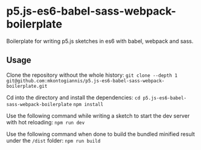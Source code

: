 # p5.js-es6-babel-sass-webpack-boilerplate

Boilerplate for writing p5.js sketches in es6 with babel, webpack and sass.

## Usage

Clone the repository without the whole history:
`git clone --depth 1 git@github.com:mkontogiannis/p5.js-es6-babel-sass-webpack-boilerplate.git`

Cd into the directory and install the dependencies:
`cd p5.js-es6-babel-sass-webpack-boilerplate`
`npm install`

Use the following command while writing a sketch to start the dev server with hot reloading:
`npm run dev`

Use the following command when done to build the bundled minified result under the `/dist` folder:
`npm run build`
